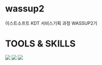 # wassup2
이스트소프트 KDT 서비스기획 과정 WASSUP2기

# TOOLS & SKILLS
<img src = "https://img.shields.io/badge/Python-3776AB?style=flat-square&logo=Python&logoColor=white/"> <img src = "https://img.shields.io/badge/Figma-F24E1E?style=flat-square&logo=Figma&logoColor=white/"> <img src = "https://img.shields.io/badge/R-276DC3?style=flat-square&logo=R&logoColor=white/">
